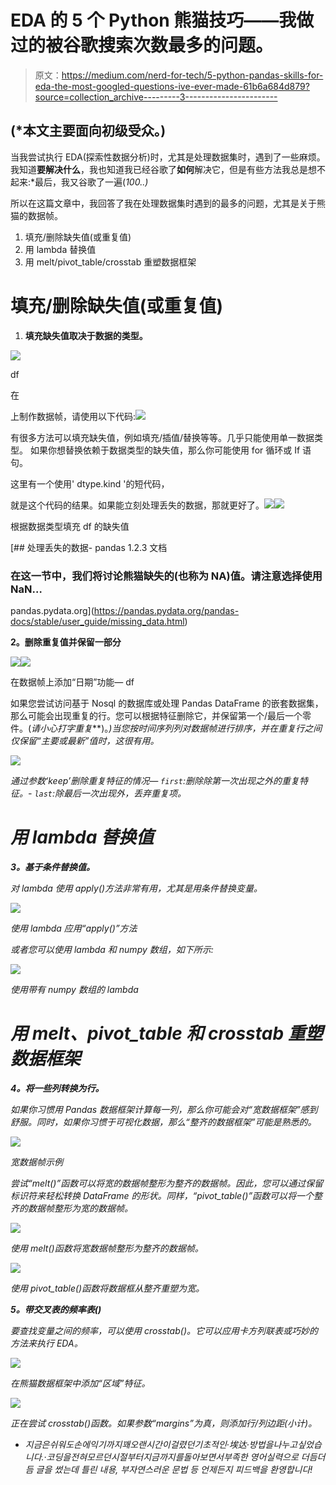 # EDA 的 5 个 Python 熊猫技巧——我做过的被谷歌搜索次数最多的问题。

> 原文：<https://medium.com/nerd-for-tech/5-python-pandas-skills-for-eda-the-most-googled-questions-ive-ever-made-61b6a684d879?source=collection_archive---------3----------------------->

## (*本文主要面向初级受众。)

当我尝试执行 EDA(探索性数据分析)时，尤其是处理数据集时，遇到了一些麻烦。我知道**要解决什么**，我也知道我已经谷歌了**如何**解决它，但是有些方法我总是想不起来:*最后，我又谷歌了一遍(*100..)*

所以在这篇文章中，我回答了我在处理数据集时遇到的最多的问题，尤其是关于熊猫的数据帧。

1.  填充/删除缺失值(或重复值)
2.  用 lambda 替换值
3.  用 melt/pivot_table/crosstab 重塑数据框架

# 填充/删除缺失值(或重复值)

1.  **填充缺失值取决于数据的类型。**

![](img/471e4dd8df6b1f113bff5577d28818ed.png)

df

在

上制作数据帧，请使用以下代码:![](img/7e07d36c233815d36fd5e5afb22785f7.png)

有很多方法可以填充缺失值，例如填充/插值/替换等等。几乎只能使用单一数据类型。
如果你想替换依赖于数据类型的缺失值，那么你可能使用 for 循环或 If 语句。

这里有一个使用' dtype.kind '的短代码，

就是这个代码的结果。如果能立刻处理丢失的数据，那就更好了。![](img/aa63450e13a983fd2690f69360bba327.png)![](img/13eb8fb63b38fdce9d0926fabf477414.png)

根据数据类型填充 df 的缺失值

 [## 处理丢失的数据- pandas 1.2.3 文档

### 在这一节中，我们将讨论熊猫缺失的(也称为 NA)值。请注意选择使用 NaN…

pandas.pydata.org](https://pandas.pydata.org/pandas-docs/stable/user_guide/missing_data.html) 

**2。删除重复值并保留一部分**

![](img/4fd505499a4a98f406ca422154d9b190.png)![](img/4654d84ecb90cbc650572a8d09000db3.png)

在数据帧上添加“日期”功能— df

如果您尝试访问基于 Nosql 的数据库或处理 Pandas DataFrame 的嵌套数据集，那么可能会出现重复的行。您可以根据特征删除它，并保留第一个/最后一个零件。(*请小心打字重复***)。*)当您按时间序列列对数据帧进行排序，并在重复行之间仅保留“主要或最新”值时，这很有用。*

*![](img/dbdbfbcd9914f191ca1b964c67d4417e.png)*

*通过参数‘keep’删除重复特征的情况— `first`:删除除第一次出现之外的重复特征。- `last`:除最后一次出现外，丢弃重复项。*

# *用 lambda 替换值*

***3。基于条件替换值。***

*对 lambda 使用 apply()方法非常有用，尤其是用条件替换变量。*

*![](img/072131f20a48444f0e1f34bc48ab0a58.png)*

*使用 lambda 应用“apply()”方法*

*或者您可以使用 lambda 和 numpy 数组，如下所示:*

*![](img/b2f3cfb73f86afbd83f0cd2e07335e26.png)*

*使用带有 numpy 数组的 lambda*

# *用 melt、pivot_table 和 crosstab 重塑数据框架*

***4。将一些列转换为行。***

*如果你习惯用 Pandas 数据框架计算每一列，那么你可能会对“宽数据框架”感到舒服。同时，如果你习惯于可视化数据，那么“整齐的数据框架”可能是熟悉的。*

*![](img/d183ad9c5c6798423a3c5d2f6170d8dd.png)*

*宽数据帧示例*

*尝试“melt()”函数可以将宽的数据帧整形为整齐的数据帧。因此，您可以通过保留标识符来轻松转换 DataFrame 的形状。同样，“pivot_table()”函数可以将一个整齐的数据帧整形为宽的数据帧。*

*![](img/c8a72e6d927844528121e5d28f556a5c.png)*

*使用 melt()函数将宽数据帧整形为整齐的数据帧。*

*![](img/83c1cf1b4ad6c0a789dcbaa1f11adf09.png)*

*使用 pivot_table()函数将数据框从整齐重塑为宽。*

***5。带交叉表的频率表()***

*要查找变量之间的频率，可以使用 crosstab()。它可以应用卡方列联表或巧妙的方法来执行 EDA。*

*![](img/eff5ce18b9eb7c2c32a1579646b2caf4.png)*

*在熊猫数据框架中添加“区域”特征。*

*![](img/e4ae5c1d8c31a862076e6ebf2027b3e3.png)*

*正在尝试 crosstab()函数。如果参数“margins”为真，则添加行/列边距(小计)。*

*   *지금은쉬워도손에익기까지꽤오랜시간이걸렸던기초적인·埃达·방법을나누고싶었습니다.·코딩을전혀모르던시절부터지금까지를돌아보면서부족한 영어실력으로 더듬더듬 글을 썼는데 틀린 내용, 부자연스러운 문법 등 언제든지 피드백을 환영합니다!*